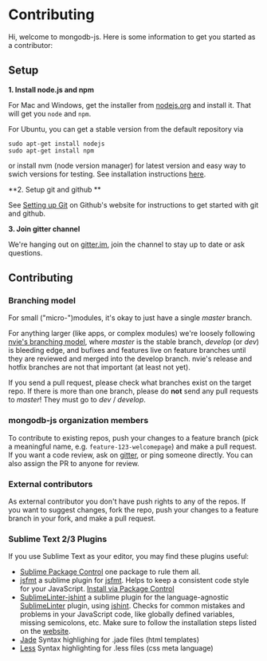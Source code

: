 # Contributing

Hi, welcome to mongodb-js. Here is some information to get you started as a contributor:

## Setup

**1. Install node.js and npm**

For Mac and Windows, get the installer from [nodejs.org](https://nodejs.org/download/) and install it. That will get you `node` and `npm`. 

For Ubuntu, you can get a stable version from the default repository via 
```
sudo apt-get install nodejs
sudo apt-get install npm
```
or install nvm (node version manager) for latest version and easy way to swich versions for testing. See installation instructions [here](https://www.digitalocean.com/community/tutorials/how-to-install-node-js-on-an-ubuntu-14-04-server).

**2. Setup git and github **

See [Setting up Git](https://help.github.com/articles/set-up-git/#setting-up-git) on Github's website for instructions to get started with git and github.


**3. Join gitter channel**

We're hanging out on [gitter.im](https://gitter.im/mongodb-js), join the channel to stay up to date or ask questions. 


## Contributing

### Branching model

For small ("micro-")modules, it's okay to just have a single _master_ branch. 

For anything larger (like apps, or complex modules) we're loosely following [nvie's branching model](http://nvie.com/posts/a-successful-git-branching-model/), where _master_ is the stable branch, _develop_ (or _dev_) is bleeding edge, and bufixes and features live on feature branches until they are reviewed and merged into the develop branch. nvie's release and hotfix branches are not that important (at least not yet).

If you send a pull request, please check what branches exist on the target repo. If there is more than one branch, please do **not** send any pull requests to _master_! They must go to _dev_ / _develop_.

### mongodb-js organization members

To contribute to existing repos, push your changes to a feature branch (pick a meaningful name, e.g. `feature-123-welcomepage`) and make a pull request. If you want a code review, ask on [gitter](https://gitter.im/mongodb-js), or ping someone directly. You can also assign the PR to anyone for review. 

### External contributors

As external contributor you don't have push rights to any of the repos. If you want to suggest changes, fork the repo, push your changes to a feature branch in your fork, and make a pull request. 


### Sublime Text 2/3 Plugins

If you use Sublime Text as your editor, you may find these plugins useful:

- [Sublime Package Control](https://packagecontrol.io/installation) one package to rule them all. 
- [jsfmt](https://packagecontrol.io/packages/jsfmt) a sublime plugin for [jsfmt](http://rdio.github.io/jsfmt/). Helps to keep a consistent code style for your JavaScript. [Install via Package Control](https://github.com/ionutvmi/sublime-jsfmt#installation)
- [SublimeLinter-jshint](https://packagecontrol.io/packages/SublimeLinter-jshint) a sublime plugin for the language-agnostic [SublimeLinter](https://packagecontrol.io/packages/SublimeLinter) plugin, using [jshint](http://jshint.com/). Checks for common mistakes and problems in your JavaScript code, like globally defined variables, missing semicolons, etc. Make sure to follow the installation steps listed on the [website](https://packagecontrol.io/packages/SublimeLinter-jshint).
- [Jade](https://packagecontrol.io/packages/Jade) Syntax highlighing for .jade files (html templates)
- [Less](https://packagecontrol.io/packages/LESS) Syntax highlighting for .less files (css meta language)


